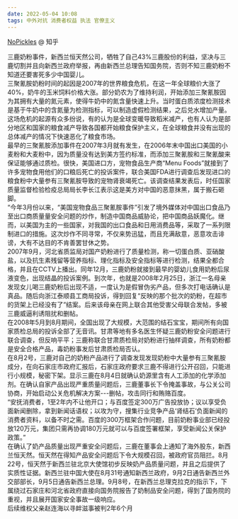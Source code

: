 ```yaml
---
date: 2022-05-04 10:08
tags: 中外对抗 消费者权益 执法 官僚主义
---
```

[NoPickles](https://www.zhihu.com/question/269428285/answer/2469444656) @ 知乎

三鹿奶粉事件，新西兰恒天然公司，牺牲了自己43%三鹿股份的利益，坚决与三鹿切割并且向新西兰政府举报，再由新西兰总理告知国务院，否则不知三鹿奶粉不知道还要害死多少中国婴儿。  
三聚氰胺奶粉时间的起因是2007年的世界粮食危机，在这一年全球粮价大涨了40%，奶牛的玉米饲料价格大涨。部分奶农为了维持利润，开始添加三聚氰胺因为其拥有大量的氮元素，使得牛奶中的氮含量快速上升。当时蛋白质浓度检测技术是基于牛奶中的含氮量为检测指标，可以制造虚假检测结果，之后兑水增加产量。这场危机的起源有众多纷说，有的认为是全球变暖导致稻米减产，也有人认为是部分地区和国家的粮食减产导致各国都开始粮食保护主义，在全球粮食并没有出现的总体减产的情况下快速恶化了粮食市场。  
最早的三聚氰胺添加事件在2007年3月就有发生，在2006年末中国出口美国的小麦粉和大麦粉中，因为质量没有达到美方签约标准，而添加三聚氰胺和三聚氰酸来保证能够通过质检。很快，美国进口方，宠物食品生产商“Menu Foods”就接到了许多宠物食用他们的口粮后死亡的投诉案件，联合美国FDA进行调查后发现进口的粮食粉中大量参有三聚氰胺导致的宠物肾衰竭死亡。该调查结果发表后，时任国家质量监督检验检疫总局局长李长江表示这是美方对中国的恶意抹黑，属于搬石砸脚。  
“今年3月份以来，“美国宠物食品三聚氰胺事件”引发了境外媒体对中国出口食品乃至出口商质量量安全问题的炒作，制造中国商品威胁论，把中国商品妖魔化。继而，以美国为主的一些国家，对我国的出口食品和日用消费品等，采取了一系列限制进口的措施。这次炒作不同寻常，不仅来势迅猛，而且充满敌意，恶意攻击诽谤，大有不达目的不肯善罢甘休之势。  
2007年9月，河北省质监局对国产奶粉进行了质量检测，称一切蛋白质、亚硝酸盐，以及抗生素残留等营养指标、理化指标及安全指标等进行检测，结果全都合格，并且在CCTV上播出。同年12月，三鹿奶粉就接到最早的婴幼儿食用奶粉后尿液变色，出现结晶的投诉案例。到次年，也就是2008年2月25日，浙江一名母亲发现女儿喝三鹿奶粉后出现不适，一度认为是假冒伪劣产品，但多次打电话确认是真品。随后向浙江泰顺县工商局投诉，得到回复“反映的那个批次的奶粉，在超市的货架上已经没有了”结案。后来该母亲在网上联合其他受害父母联合发帖，多被三鹿威逼利诱阻扰和删帖。  
在2008年5月到8月期间，全国出现了大规模，大范围的结石宝宝，期间所有向国家质检总局的投诉全部了无音讯。甘肃等地有多名医生怀疑三鹿奶粉安全问题进行联合调查，但反响平平；三鹿称联合甘肃质检局对奶粉进行抽样调查，所有奶粉都是安全合格产品，毒奶粉事发后甘肃质检局否认。  
在8月2号，三鹿对自己的奶粉产品进行了调查发现发现奶粉中大量参有三聚氰胺成分，在向石家庄市政府汇报后，石家庄政府要求三鹿不得进行公开召回，只能进行小规模，秘密下架。显示三鹿在8月4日就确认奶源里含有人工添加的化学添加剂。在确认自家产品出现严重质量问题后，三鹿董事长下令掩盖事故，与公关公司协商，开始启动公关危机解决方案---删帖，攻击同行和贿赂百度。  
“安抚消费者，1至2年内不让他开口；与百度签定300万广告投放协；议以享受负面新闻删除，拿到新闻话语权；以攻为守，搜集行业竞争产品‘肾结石’负面新闻的消费者资料，以备不时之需。百度的300万框架合作问题，目前奶粉事业部已经投放120万元，集团只需再协调180万元就可以与百度签署框架，享受新闻公关保护政策。”  
在确认了奶产品质量出现严重安全问题后，三鹿在董事会上通知了海外股东，新西兰恒天然。恒天然在得知产品安全问题后下令大规模召回，被政府官员阻拦。8月22号，恒天然于新西兰驻北京大使馆初步反映奶产品质量问题，并且之后提供了实质性证据。新西兰驻中国大使在8月31号通知新西兰政府，9月2日通告新西兰外交部部长，9月5日通告新西兰总理。9月8号，在新西兰总理克拉克的指示下，下属绕过石家庄和河北省政府直接向国务院报告了奶制品安全问题，得到了国务院的重视，并且展开国家安全事故一级响应。  
后续维权父亲赵连海以寻衅滋事被判2年6个月